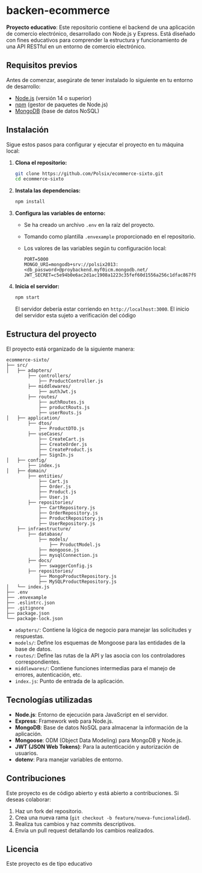 # backen-ecommerce

**Proyecto educativo**: Este repositorio contiene el backend de una aplicación de comercio electrónico, desarrollado con Node.js y Express. Está diseñado con fines educativos para comprender la estructura y funcionamiento de una API RESTful en un entorno de comercio electrónico.

## Requisitos previos

Antes de comenzar, asegúrate de tener instalado lo siguiente en tu entorno de desarrollo:

* [Node.js](https://nodejs.org/) (versión 14 o superior)
* [npm](https://www.npmjs.com/) (gestor de paquetes de Node.js)
* [MongoDB](https://www.mongodb.com/) (base de datos NoSQL)

## Instalación

Sigue estos pasos para configurar y ejecutar el proyecto en tu máquina local:

1. **Clona el repositorio:**

   ```bash
   git clone https://github.com/Polsix/ecommerce-sixto.git
   cd ecommerce-sixto
   ```

2. **Instala las dependencias:**

   ```bash
   npm install
   ```

3. **Configura las variables de entorno:**

   * Se ha creado un archivo `.env` en la raíz del proyecto.
   * Tomando como plantilla `.envexample` proporcionado en el repositorio.
   * Los valores de las variables según tu configuración local:

     ```env
     PORT=5000
     MONGO_URI=mongodb+srv://polsix2013:<db_password>@proybackend.myf0icm.mongodb.net/
     JWT_SECRET=c5e94b0e6ac2d1ac1908a1223c35fef60d1556a256c1dfac867f9525b02387eb8f17b8828067ae62aa0850f35189e894bf5eb89b6814f9b993158e798f43d20b

     ```

4. **Inicia el servidor:**

   ```bash
   npm start
   ```

   El servidor debería estar corriendo en `http://localhost:3000`.
   El inicio del servidor esta sujeto a verificación del código

## Estructura del proyecto

El proyecto está organizado de la siguiente manera:

```
ecommerce-sixto/
├── src/
│   ├── adapters/
        ├── controllers/
            ├── ProductController.js
        ├── middlewares/
            ├── authJwt.js
        ├── routes/
            ├── authRoutes.js
            ├── productRouts.js
            ├── userRouts.js
│   ├── application/
        ├── dtos/
            ├── ProductDTO.js
        ├── useCases/
            ├── CreateCart.js
            ├── CreateOrder.js
            ├── CreateProduct.js
            ├── SignIn.js
│   ├── config/
        ├── index.js
│   ├── domain/
        ├── entities/
            ├── Cart.js
            ├── Order.js
            ├── Product.js
            ├── User.js
        ├── repositories/
            ├── CartRepository.js
            ├── OrderRepository.js
            ├── ProductRepository.js
            ├── UserRepository.js
    ├── infraestructure/
        ├── database/
            ├── models/
                ├── ProductModel.js
            ├── mongoose.js
            ├── mysqlConnection.js
        ├── docs/
            ├── swaggerConfig.js
        ├── repositories/
            ├── MongoProductRepository.js
            ├── MySQLProductRepository.js
│   └── index.js
├── .env
├── .envexample
├── .eslintrc.json
├── .gitignore
├── package.json
└── package-lock.json
```

* `adapters/`: Contiene la lógica de negocio para manejar las solicitudes y respuestas.
* `models/`: Define los esquemas de Mongoose para las entidades de la base de datos.
* `routes/`: Define las rutas de la API y las asocia con los controladores correspondientes.
* `middlewares/`: Contiene funciones intermedias para el manejo de errores, autenticación, etc.
* `index.js`: Punto de entrada de la aplicación.

## Tecnologías utilizadas

* **Node.js**: Entorno de ejecución para JavaScript en el servidor.
* **Express**: Framework web para Node.js.
* **MongoDB**: Base de datos NoSQL para almacenar la información de la aplicación.
* **Mongoose**: ODM (Object Data Modeling) para MongoDB y Node.js.
* **JWT (JSON Web Tokens)**: Para la autenticación y autorización de usuarios.
* **dotenv**: Para manejar variables de entorno.

## Contribuciones

Este proyecto es de código abierto y está abierto a contribuciones. Si deseas colaborar:

1. Haz un fork del repositorio.
2. Crea una nueva rama (`git checkout -b feature/nueva-funcionalidad`).
3. Realiza tus cambios y haz commits descriptivos.
4. Envía un pull request detallando los cambios realizados.

## Licencia

Este proyecto es de tipo educativo 
